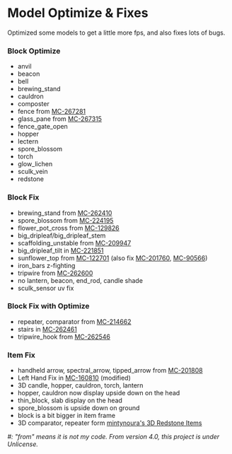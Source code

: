 # Model Optimize & Fixes

Optimized some models to get a little more fps, and also fixes lots of bugs.


### Block Optimize

- anvil
- beacon
- bell
- brewing_stand
- cauldron
- composter
- fence from [MC-267281](https://bugs.mojang.com/browse/MC-267281)
- glass_pane from [MC-267315](https://bugs.mojang.com/browse/MC-267315)
- fence_gate_open
- hopper
- lectern
- spore_blossom
- torch
- glow_lichen
- sculk_vein
- redstone


### Block Fix

- brewing_stand from [MC-262410](https://bugs.mojang.com/browse/MC-262410)
- spore_blossom from [MC-224195](https://bugs.mojang.com/browse/MC-224195)
- flower_pot_cross from [MC-129826](https://bugs.mojang.com/browse/MC-129826)
- big_dripleaf/big_dripleaf_stem
- scaffolding_unstable from [MC-209947](https://bugs.mojang.com/browse/MC-209947)
- big_dripleaf_tilt in [MC-221851](https://bugs.mojang.com/browse/MC-221851)
- sunflower_top from [MC-122701](https://bugs.mojang.com/browse/MC-122701) (also fix [MC-201760](https://bugs.mojang.com/browse/MC-201760), [MC-90566](https://bugs.mojang.com/browse/MC-90566))
- iron_bars z-fighting
- tripwire from [MC-262600](https://bugs.mojang.com/browse/MC-262600)
- no lantern, beacon, end_rod, candle shade
- sculk_sensor uv fix

### Block Fix with Optimize

- repeater, comparator from [MC-214662](https://bugs.mojang.com/browse/MC-214662)
- stairs in [MC-262461](https://bugs.mojang.com/browse/MC-262461)
- tripwire_hook from [MC-262546](https://bugs.mojang.com/browse/MC-262546)

### Item Fix

- handheld arrow, spectral_arrow, tipped_arrow from [MC-201808](https://bugs.mojang.com/browse/MC-201808)
- Left Hand Fix in [MC-160810](https://bugs.mojang.com/browse/MC-160810) (modified)
- 3D candle, hopper, cauldron, torch, lantern
- hopper, cauldron now display upside down on the head
- thin_block, slab display on the head
- spore_blossom is upside down on ground
- block is a bit bigger in item frame
- 3D comparator, repeater form [mintynoura's 3D Redstone Items](https://modrinth.com/resourcepack/3d-redstone-items-mintynoura)

_#: "from" means it is not my code. From version 4.0, this project is under Unlicense._
